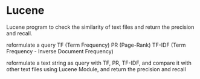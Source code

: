 # Lucene

Lucene program to check the similarity of text files and return the precision and recall.

reformulate a query
TF (Term Frequency)
PR (Page-Rank)
TF-IDF (Term Frequency - Inverse Document Frequency)

reformulate a text string as query with TF, PR, TF-IDF, and compare it with other text files using Lucene Module, and return the precision and recall
